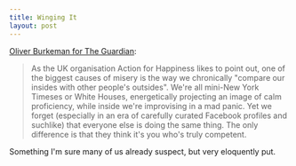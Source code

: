 ```yaml
---
title: Winging It
layout: post
---
```


[Oliver Burkeman for The
Guardian](http://www.theguardian.com/news/oliver-burkeman-s-blog/2014/may/21/everyone-is-totally-just-winging-it):

> As the UK organisation Action for Happiness likes to point out, one
  of the biggest causes of misery is the way we chronically "compare
  our insides with other people's outsides". We're all mini-New York
  Timeses or White Houses, energetically projecting an image of calm
  proficiency, while inside we're improvising in a mad panic. Yet we
  forget (especially in an era of carefully curated Facebook profiles
  and suchlike) that everyone else is doing the same thing. The only
  difference is that they think it's you who's truly competent.

Something I'm sure many of us already suspect, but very eloquently
put.